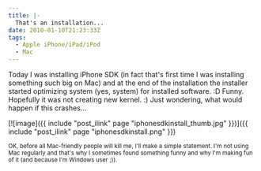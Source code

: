```yaml
---
title: |-
  That's an installation...
date: 2010-01-10T21:23:33Z
tags:
  - Apple iPhone/iPad/iPod
  - Mac
---
```

Today I was installing iPhone SDK (in fact that's first time I was installing something such big on Mac) and at the end of the installation the installer started optimizing system (yes, system) for installed software. :D Funny. Hopefully it was not creating new kernel. :) Just wondering, what would happen if this crashes...

[![image]({{ include "post_ilink" page "iphonesdkinstall_thumb.jpg" }})]({{ include "post_ilink" page "iphonesdkinstall.png" }})

<small>OK, before all Mac-friendly people will kill me, I'll make a simple statement. I'm not using Mac regularly and that's why I sometimes found something funny and why I'm making fun of it (and because I'm Windows user ;)).</small>